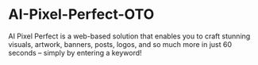 # AI-Pixel-Perfect-OTO
AI Pixel Perfect is a web-based solution that enables you to craft stunning visuals, artwork, banners, posts, logos, and so much more in just 60 seconds – simply by entering a keyword!
